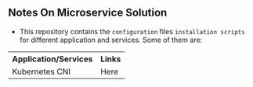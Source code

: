 ## Notes On Microservice Solution

- This repository contains the `configuration` files `installation scripts` for different application and services. Some of them are:

<table width=100>
  <tr>
    <th> Application/Services </th>
    <th> Links </th>
  </tr>
  <tr> 
    <td> Kubernetes CNI </td>
    <td> <a herf="https://github.com/uditgaurav/notes/blob/master/cni/network-cni.md">Here</a></td>
  </tr>
</table>